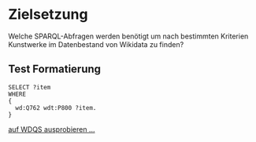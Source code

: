 # Zielsetzung

Welche SPARQL-Abfragen werden benötigt um nach bestimmten Kriterien Kunstwerke im Datenbestand von Wikidata zu finden?

## Test Formatierung

```sparql
SELECT ?item
WHERE
{
  wd:Q762 wdt:P800 ?item.
}
```
[auf WDQS ausprobieren ...](https://query.wikidata.org/sparql?query=%23%20eine%20Testabfrage%20in%20Sachen%20Try-it-Link%0ASELECT%20%3Fitem%0AWHERE%0A%7B%0A%20%20wd%3AQ762%20wdt%3AP800%20%3Fitem.%0A%7D)
